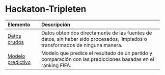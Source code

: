 # Hackaton-Tripleten

| Elemento               | Descripción                                                                                 |
|:------------------------ |:------------------------------------------------------------------------------------------- |
|[Datos crudos](https://github.com/IreneRA/Hackaton-Tripleten/tree/Raw-data)| Datos obtenidos directamente de las fuentes de datos, sin haber sido procesados, limpiados o transformados de ninguna manera.|
|[Modelo predictivo]([https://github.com/IreneRA/Hackaton-Tripleten/tree/Raw-data)|  Modelo que predice el resultado de un partido y comparación con las predicciones basadas en el ranking FIFA.|
